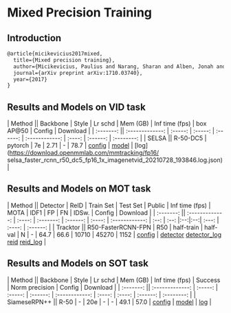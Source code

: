 # Mixed Precision Training

## Introduction

<!-- [OTHERS] -->

```latex
@article{micikevicius2017mixed,
  title={Mixed precision training},
  author={Micikevicius, Paulius and Narang, Sharan and Alben, Jonah and Diamos, Gregory and Elsen, Erich and Garcia, David and Ginsburg, Boris and Houston, Michael and Kuchaiev, Oleksii and Venkatesh, Ganesh and others},
  journal={arXiv preprint arXiv:1710.03740},
  year={2017}
}
```

## Results and Models on VID task

|    Method     ||    Backbone     |  Style  | Lr schd | Mem (GB) | Inf time (fps) | box AP@50 | Config | Download |
|    :-------:    || :-------------: | :-----: | :-----: | :------: | :------------: | :----: | :------: | :--------: |
|    SELSA    ||    R-50-DC5     |  pytorch  |   7e    | 2.71        | -            | 78.7 | [config](selsa_faster_rcnn_r50_dc5_fp16_1x_imagenetvid) | [model](https://download.openmmlab.com/mmtracking/fp16/selsa_faster_rcnn_r50_dc5_fp16_1x_imagenetvid_20210728_193846-dce6eb09.pth) &#124; [log](https://download.openmmlab.com/mmtracking/fp16/
selsa_faster_rcnn_r50_dc5_fp16_1x_imagenetvid_20210728_193846.log.json) |

## Results and Models on MOT task

|    Method     ||    Detector     |  ReID  | Train Set | Test Set | Public | Inf time (fps) | MOTA | IDF1 | FP | FN | IDSw. | Config | Download |
|    :-------:    || :-------------: | :----: | :-------: | :------: | :----: | :------------: | :--: | :--: |:--:|:--:| :---: | :----: | :------: |
|    Tracktor    || R50-FasterRCNN-FPN | R50 | half-train | half-val | N     | -  | 64.7 | 66.6 | 10710 | 45270 | 1152 | [config](tracktor_faster-rcnn_r50_fpn_fp16_4e_mot17-private-half.py) | [detector](https://download.openmmlab.com/mmtracking/fp16/faster-rcnn_r50_fpn_fp16_4e_mot17-half_20210730_002436-f4ba7d61.pth) [detector_log](https://download.openmmlab.com/mmtracking/fp16/faster-rcnn_r50_fpn_fp16_4e_mot17-half_20210730_002436.log.json) [reid](https://download.openmmlab.com/mmtracking/fp16/reid_r50_fp16_8x32_6e_mot17_20210731_033055-4747ee95.pth) [reid_log](https://download.openmmlab.com/mmtracking/fp16/reid_r50_fp16_8x32_6e_mot17_20210731_033055.log.json) |

## Results and Models on SOT task

|    Method     ||    Backbone     |  Style  | Lr schd | Mem (GB) | Inf time (fps) | Success | Norm precision | Config | Download |
|    :-------:    || :-------------: | :-----: | :-----: | :------: | :------------: | :----: | :----: | :------: | :--------: |
|    SiameseRPN++    ||    R-50    |  -  |   20e    | -        | -              | 49.1 | 57.0 | [config](siamese_rpn_r50_fp16_1x_lasot.py) | [model](https://download.openmmlab.com/mmtracking/fp16/siamese_rpn_r50_fp16_1x_lasot_20210731_110245-6733c67e.pth) &#124; [log](https://download.openmmlab.com/mmtracking/fp16/siamese_rpn_r50_fp16_1x_lasot_20210731_110245.log.json) |
